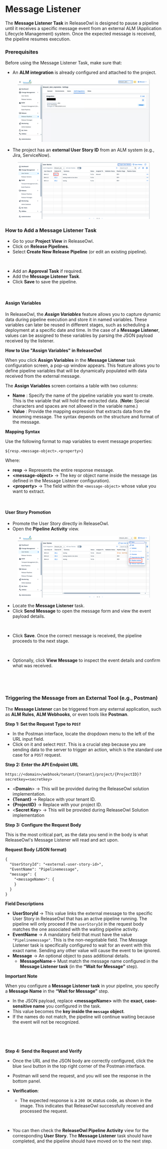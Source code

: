 # Message Listener

The **Message Listener Task** in ReleaseOwl is designed to pause a pipeline until it receives a specific message event from an external ALM (Application Lifecycle Management) system. Once the expected message is received, the pipeline resumes execution.

### Prerequisites

Before using the Message Listener Task, make sure that:

* An **ALM integration** is already configured and attached to the project.

<figure><img src="../../../.gitbook/assets/image (5) (1) (1) (1).png" alt=""><figcaption></figcaption></figure>

* The project has an **external User Story ID** from an ALM system (e.g., Jira, ServiceNow).

<figure><img src="../../../.gitbook/assets/image (1413).png" alt=""><figcaption></figcaption></figure>

### How to Add a Message Listener Task <a href="#how-to-add-a-message-listener-task" id="how-to-add-a-message-listener-task"></a>

* Go to your **Project View** in ReleaseOwl.
* Click on **Release Pipelines**.
* Select **Create New Release Pipeline** (or edit an existing pipeline).

<figure><img src="https://releaseowl.gitbook.io/releaseowl-docs/~gitbook/image?url=https%3A%2F%2F1890383800-files.gitbook.io%2F%7E%2Ffiles%2Fv0%2Fb%2Fgitbook-x-prod.appspot.com%2Fo%2Fspaces%252FDWyxe6hm5vqosFaByVgs%252Fuploads%252FOyM9H219tLuVgb3NGBed%252Fimage.png%3Falt%3Dmedia%26token%3D4c4d5f4f-86b2-47ce-a572-947a0cb1aab7&#x26;width=768&#x26;dpr=4&#x26;quality=100&#x26;sign=ea4736b1&#x26;sv=2" alt=""><figcaption></figcaption></figure>

* Add an **Approval Task** if required.
* Add the **Message Listener Task**.
* Click **Save** to save the pipeline.

<figure><img src="https://releaseowl.gitbook.io/releaseowl-docs/~gitbook/image?url=https%3A%2F%2F1890383800-files.gitbook.io%2F%7E%2Ffiles%2Fv0%2Fb%2Fgitbook-x-prod.appspot.com%2Fo%2Fspaces%252FDWyxe6hm5vqosFaByVgs%252Fuploads%252F4Z99ea6Fph5mo9csKSm1%252Fimage.png%3Falt%3Dmedia%26token%3D3e683462-cf28-4b1d-a862-7b92de7b41b3&#x26;width=768&#x26;dpr=4&#x26;quality=100&#x26;sign=a86502d4&#x26;sv=2" alt=""><figcaption></figcaption></figure>

#### Assign Variables <a href="#assign-variables" id="assign-variables"></a>

In ReleaseOwl, the _**Assign Variables**_ feature allows you to capture dynamic data during pipeline execution and store it in named variables. These variables can later be reused in different stages, such as scheduling a deployment at a specific date and time. In the case of a **Message Listener**, values can be assigned to these variables by parsing the JSON payload received by the listener.&#x20;

**How to Use "Assign Variables" in ReleaseOwl**

When you click **Assign Variables** in the **Message Listener** task configuration screen, a pop-up window appears. This feature allows you to define pipeline variables that will be dynamically populated with data received from the external message.

The **Assign Variables** screen contains a table with two columns:

* **Name** : Specify the name of the pipeline variable you want to create. This is the variable that will hold the extracted data. (**Note:** Special characters and spaces are not allowed in the variable name.)
* **Value** : Provide the mapping expression that extracts data from the incoming message. The syntax depends on the structure and format of the message.

**Mapping Syntax**

Use the following format to map variables to event message properties:

```
${resp.<message-object>.<property>}
```

Where:

* **resp** → Represents the entire response message.
* **\<message-object>** → The key or object name inside the message (as defined in the Message Listener configuration).
* **\<property>** → The field within the `<message-object>` whose value you want to extract.

<figure><img src="https://releaseowl.gitbook.io/releaseowl-docs/~gitbook/image?url=https%3A%2F%2F1890383800-files.gitbook.io%2F%7E%2Ffiles%2Fv0%2Fb%2Fgitbook-x-prod.appspot.com%2Fo%2Fspaces%252FDWyxe6hm5vqosFaByVgs%252Fuploads%252Ftufm6SPt1Xyw0xlqHiGd%252Fimage.png%3Falt%3Dmedia%26token%3D2f6e4e1d-829c-4e90-a46f-462210cc1158&#x26;width=768&#x26;dpr=4&#x26;quality=100&#x26;sign=1fc43e53&#x26;sv=2" alt=""><figcaption></figcaption></figure>

#### User Story Promotion <a href="#user-story-promotion" id="user-story-promotion"></a>

* Promote the User Story directly in ReleaseOwl.
* Open the **Pipeline Activity** view.

<figure><img src="../../../.gitbook/assets/image (1) (1) (1) (1) (1) (1) (1) (1) (1) (1).png" alt=""><figcaption></figcaption></figure>

* Locate the **Message Listener** task.
* Click **Send Message** to open the message form and view the event payload details.

<figure><img src="https://releaseowl.gitbook.io/releaseowl-docs/~gitbook/image?url=https%3A%2F%2F1890383800-files.gitbook.io%2F%7E%2Ffiles%2Fv0%2Fb%2Fgitbook-x-prod.appspot.com%2Fo%2Fspaces%252FDWyxe6hm5vqosFaByVgs%252Fuploads%252FhIaDerENANMxuUKOwrAB%252Fimage.png%3Falt%3Dmedia%26token%3Dd0853d0b-ed8c-46da-8ace-593e29746067&#x26;width=768&#x26;dpr=4&#x26;quality=100&#x26;sign=707e7ffd&#x26;sv=2" alt=""><figcaption></figcaption></figure>

* Click **Save**. Once the correct message is received, the pipeline proceeds to the next stage.

<figure><img src="https://releaseowl.gitbook.io/releaseowl-docs/~gitbook/image?url=https%3A%2F%2F1890383800-files.gitbook.io%2F%7E%2Ffiles%2Fv0%2Fb%2Fgitbook-x-prod.appspot.com%2Fo%2Fspaces%252FDWyxe6hm5vqosFaByVgs%252Fuploads%252F5eg3xLxFjP2gTvuiwRZM%252Fimage.png%3Falt%3Dmedia%26token%3D4b414e40-22c5-4963-8ec4-4d70475d86c9&#x26;width=768&#x26;dpr=4&#x26;quality=100&#x26;sign=c610ff1c&#x26;sv=2" alt=""><figcaption></figcaption></figure>

* Optionally, click **View Message** to inspect the event details and confirm what was received.

<figure><img src="https://releaseowl.gitbook.io/user-story-dependencies/~gitbook/image?url=https%3A%2F%2F1282312313-files.gitbook.io%2F%7E%2Ffiles%2Fv0%2Fb%2Fgitbook-x-prod.appspot.com%2Fo%2Fspaces%252FSnDqxvUfUkMbScdvMYGA%252Fuploads%252F3EJEhbPpK1yoKrSV0AMe%252Fimage.png%3Falt%3Dmedia%26token%3D0b106fe2-ce84-46b8-973e-79efa4f178e9&#x26;width=768&#x26;dpr=4&#x26;quality=100&#x26;sign=e7e5de6e&#x26;sv=2" alt=""><figcaption></figcaption></figure>

<figure><img src="https://releaseowl.gitbook.io/user-story-dependencies/~gitbook/image?url=https%3A%2F%2F1282312313-files.gitbook.io%2F%7E%2Ffiles%2Fv0%2Fb%2Fgitbook-x-prod.appspot.com%2Fo%2Fspaces%252FSnDqxvUfUkMbScdvMYGA%252Fuploads%252Fw06etqXwLoE3B90FtVMZ%252Fimage.png%3Falt%3Dmedia%26token%3D676eef33-bcc8-47dd-8736-72f8f6043d19&#x26;width=768&#x26;dpr=4&#x26;quality=100&#x26;sign=d5bd9bb9&#x26;sv=2" alt=""><figcaption></figcaption></figure>

### Triggering the Message from an External Tool (e.g., Postman) <a href="#triggering-the-message-from-an-external-tool-e.g.-postman" id="triggering-the-message-from-an-external-tool-e.g.-postman"></a>

The **Message Listener** can be triggered from any external application, such as **ALM Rules**, **ALM Webhooks**, or even tools like **Postman**.

**Step 1: Set the Request Type to `POST`**

* In the Postman interface, locate the dropdown menu to the left of the URL input field.
* Click on it and select `POST`. This is a crucial step because you are sending data to the server to trigger an action, which is the standard use case for a `POST` request.

**Step 2: Enter the API Endpoint URL**

```
https://<domain>/webhook/tenant/{tenant}/project/{ProjectID}?secretkey=<secretkey>
```

* <**Domain**> → This will be provided during the ReleaseOwl solution implementation.
* **{Tenant}**  → Replace with your tenant ID.
* **{ProjectID}**  → Replace with your project ID.
* <**Secret Key**> → This will be provided during ReleaseOwl Solution implementation

**Step 3: Configure the Request Body**

This is the most critical part, as the data you send in the body is what ReleaseOwl's Message Listener will read and act upon.

**Request Body (JSON format)**

```
{
  "UserStoryId": "<external-user-story-id>",
  "EventName": "Pipelinemessage",
  "message": {
    "<messageName>": {
    }
  }
}
```

**Field Descriptions**

* **UserStoryId** → This value links the external message to the specific User Story in ReleaseOwl that has an active pipeline running. The pipeline will only proceed if the `userStoryId` in the request body matches the one associated with the waiting pipeline activity.
* **EventName** → A mandatory field that must have the value `"Pipelinemessage"`. This is the non-negotiable field. The Message Listener task is specifically configured to wait for an event with this exact name. Sending any other value will cause the event to be ignored.
* **Message** → An optional object to pass additional details.
  * **MessageName**→ Must match the message name configured in the **Message Listener task** (in the **“Wait for Message”** step).

**Important Note**

When you configure a **Message Listener task** in your pipeline, you specify a **Message Name** in the **“Wait for Message”** step.

* In the JSON payload, replace **\<messageName>** with the **exact, case-sensitive name** you configured in the task.
* This value becomes the **key inside the `message` object**.
* If the names do not match, the pipeline will continue waiting because the event will not be recognized.

<figure><img src="https://releaseowl.gitbook.io/user-story-dependencies/~gitbook/image?url=https%3A%2F%2F1282312313-files.gitbook.io%2F%7E%2Ffiles%2Fv0%2Fb%2Fgitbook-x-prod.appspot.com%2Fo%2Fspaces%252FSnDqxvUfUkMbScdvMYGA%252Fuploads%252FgO2UGUk1iuHcAQ56ZYxZ%252Fimage.png%3Falt%3Dmedia%26token%3Dfde3d7b4-b78a-43ac-bcc3-8351c06f3ea9&#x26;width=768&#x26;dpr=4&#x26;quality=100&#x26;sign=ae41388b&#x26;sv=2" alt=""><figcaption></figcaption></figure>

<figure><img src="https://releaseowl.gitbook.io/user-story-dependencies/~gitbook/image?url=https%3A%2F%2F1282312313-files.gitbook.io%2F%7E%2Ffiles%2Fv0%2Fb%2Fgitbook-x-prod.appspot.com%2Fo%2Fspaces%252FSnDqxvUfUkMbScdvMYGA%252Fuploads%252F860CYcpQ8gJ9NcUZwVdA%252Fimage.png%3Falt%3Dmedia%26token%3Deabb91d3-15b7-4d21-a34d-f1656f05585f&#x26;width=768&#x26;dpr=4&#x26;quality=100&#x26;sign=d4bb87e&#x26;sv=2" alt=""><figcaption></figcaption></figure>

**Step 4: Send the Request and Verify**

* Once the URL and the JSON body are correctly configured, click the blue `Send` button in the top right corner of the Postman interface.
* Postman will send the request, and you will see the response in the bottom panel.
*   **Verification**:

    * The expected response is a `200 OK` status code, as shown in the image. This indicates that ReleaseOwl successfully received and processed the request.



    <figure><img src="https://releaseowl.gitbook.io/user-story-dependencies/~gitbook/image?url=https%3A%2F%2F1282312313-files.gitbook.io%2F%7E%2Ffiles%2Fv0%2Fb%2Fgitbook-x-prod.appspot.com%2Fo%2Fspaces%252FSnDqxvUfUkMbScdvMYGA%252Fuploads%252FxhUJDbkAHUCA5Cmp6MUr%252Fimage.png%3Falt%3Dmedia%26token%3Dfd5bede7-507a-4886-803a-0b4025d8d2cc&#x26;width=768&#x26;dpr=4&#x26;quality=100&#x26;sign=3ba81c8d&#x26;sv=2" alt=""><figcaption></figcaption></figure>
*   You can then check the **ReleaseOwl Pipeline Activity** view for the corresponding **User Story**. The **Message Listener** task should have completed, and the pipeline should have moved on to the next step.



    <figure><img src="https://releaseowl.gitbook.io/user-story-dependencies/~gitbook/image?url=https%3A%2F%2F1282312313-files.gitbook.io%2F%7E%2Ffiles%2Fv0%2Fb%2Fgitbook-x-prod.appspot.com%2Fo%2Fspaces%252FSnDqxvUfUkMbScdvMYGA%252Fuploads%252FMnFagu5IvboxtiDeMALo%252Fimage.png%3Falt%3Dmedia%26token%3D8e694e4e-fa19-4af7-b0ba-42633a0c8b0c&#x26;width=768&#x26;dpr=4&#x26;quality=100&#x26;sign=626164f5&#x26;sv=2" alt=""><figcaption></figcaption></figure>
